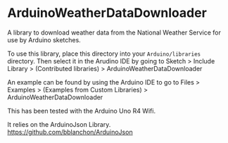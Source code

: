 # ArduinoWeatherDataDownloader
A library to download weather data from the National Weather Service for use by Arduino sketches.  

To use this library, place this directory into your `Arduino/libraries` directory. 
Then select it in the Arudino IDE by going to Sketch > Include Library > (Contributed libraries) > ArduinoWeatherDataDownloader  

An example can be found by using the Arduino IDE to go to Files > Examples > (Examples from Custom Libraries) > ArduinoWeatherDataDownloader

This has been tested with the Arduino Uno R4 Wifi.  

It relies on the ArduinoJson Library. https://github.com/bblanchon/ArduinoJson
